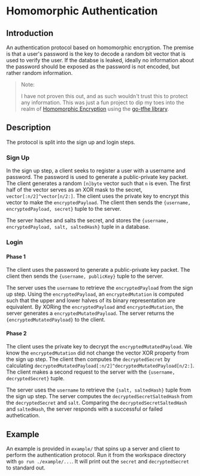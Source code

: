 # Homomorphic Authentication 

## Introduction
An authentication protocol based on homomorphic encryption.
The premise is that a user's password is the key to decode a random bit vector that is used to verify the user.
If the databse is leaked, ideally no information about the password should be exposed as the password is not encoded, but rather random information.

> Note:
> 
> I have not proven this out, and as such wouldn't trust this to protect any information.
> This was just a fun project to dip my toes into the realm of [Homomorphic Encryption](https://en.wikipedia.org/wiki/Homomorphic_encryption) using the [go-tfhe library](https://github.com/thedonutfactory/go-tfhe).

## Description
The protocol is split into the sign up and login steps.
### Sign Up
In the sign up step, a client seeks to register a user with a username and password.
The password is used to generate a public-private key packet.
The client generates a random `[n]byte` vector such that `n` is even.
The first half of the vector serves as an XOR mask to the secret, `vector[:n/2]^vector[n/2:]`.
The client uses the private key to encrypt this vector to make the `encryptedPayload`.
The client then sends the `{username, encryptedPayload, secret}` tuple to the server.

The server hashes and salts the secret, and stores the `{username, encryptedPayload, salt, saltedHash}` tuple in a database.

### Login

#### Phase 1
The client uses the password to generate a public-private key packet.
The client then sends the `{username, publicKey}` tuple to the server.

The server uses the `username` to retrieve the `encryptedPayload` from the sign up step.
Using the `encryptedPayload`, an `encryptedMutation` is computed such that the upper and lower halves of its binary representation are equivalent.
By XORing the `encryptedPayload` and `encryptedMutation`, the server generates a `encryptedMutatedPayload`.
The server returns the `{encryptedMutatedPayload}` to the client.

#### Phase 2
The client uses the private key to decrypt the `encryptedMutatedPayload`.
We know the `encryptedMutation` did not change the vector XOR property from the sign up step.
The client then computes the `decryptedSecret` by calculating `decryptedMutatedPayload[:n/2]^decryptedMutatedPayload[n/2:]`.
The client makes a second request to the server with the `{username, decryptedSecret}` tuple.

The server uses the `username` to retrieve the `{salt, saltedHash}` tuple from the sign up step.
The server computes the `decryptedSecretSaltedHash` from the `decryptedSecret` and `salt`.
Comparing the `decryptedSecretSaltedHash` and `saltedHash`, the server responds with a successful or failed authetication.

## Example
An example is provided in `example/` that spins up a server and client to perform the authentication protocol.
Run it from the workspace directory with `go run ./example/...`.
It will print out the `secret` and `decryptedSecret` to standard out.